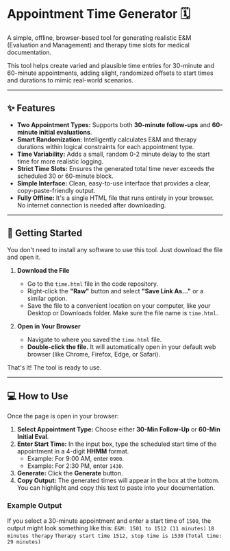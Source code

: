 # Appointment Time Generator 🗓️

A simple, offline, browser-based tool for generating realistic E&M (Evaluation and Management) and therapy time slots for medical documentation.

This tool helps create varied and plausible time entries for 30-minute and 60-minute appointments, adding slight, randomized offsets to start times and durations to mimic real-world scenarios.

***

## ✨ Features

* **Two Appointment Types:** Supports both **30-minute follow-ups** and **60-minute initial evaluations**.
* **Smart Randomization:** Intelligently calculates E&M and therapy durations within logical constraints for each appointment type.
* **Time Variability:** Adds a small, random 0-2 minute delay to the start time for more realistic logging.
* **Strict Time Slots:** Ensures the generated total time never exceeds the scheduled 30 or 60-minute block.
* **Simple Interface:** Clean, easy-to-use interface that provides a clear, copy-paste-friendly output.
* **Fully Offline:** It's a single HTML file that runs entirely in your browser. No internet connection is needed after downloading.

***

## 🚀 Getting Started

You don't need to install any software to use this tool. Just download the file and open it.

1.  **Download the File**
    * Go to the `time.html` file in the code repository.
    * Right-click the **"Raw"** button and select **"Save Link As..."** or a similar option.
    * Save the file to a convenient location on your computer, like your Desktop or Downloads folder. Make sure the file name is `time.html`.

2.  **Open in Your Browser**
    * Navigate to where you saved the `time.html` file.
    * **Double-click the file.** It will automatically open in your default web browser (like Chrome, Firefox, Edge, or Safari).

That's it! The tool is ready to use.

***

## 💻 How to Use

Once the page is open in your browser:

1.  **Select Appointment Type:** Choose either **30-Min Follow-Up** or **60-Min Initial Eval**.
2.  **Enter Start Time:** In the input box, type the scheduled start time of the appointment in a 4-digit **HHMM** format.
    * Example: For 9:00 AM, enter `0900`.
    * Example: For 2:30 PM, enter `1430`.
3.  **Generate:** Click the **Generate** button.
4.  **Copy Output:** The generated times will appear in the box at the bottom. You can highlight and copy this text to paste into your documentation.

### Example Output

If you select a 30-minute appointment and enter a start time of `1500`, the output might look something like this:
`E&M: 1501 to 1512 (11 minutes)`
`18 minutes therapy`
`Therapy start time 1512, stop time is 1530`
`(Total time: 29 minutes)`
